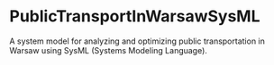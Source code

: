 # PublicTransportInWarsawSysML

A system model for analyzing and optimizing public transportation in Warsaw using SysML (Systems Modeling Language).
